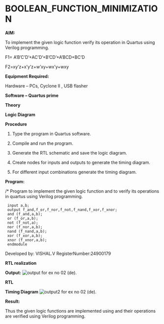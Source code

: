 # BOOLEAN_FUNCTION_MINIMIZATION

**AIM:**

To implement the given logic function verify its operation in Quartus using Verilog programming.

F1= A’B’C’D’+AC’D’+B’CD’+A’BCD+BC’D 

F2=xy’z+x’y’z+w’xy+wx’y+wxy

**Equipment Required:**

Hardware – PCs, Cyclone II , USB flasher

**Software – Quartus prime**

**Theory**

**Logic Diagram**

**Procedure**

1.	Type the program in Quartus software.

2.	Compile and run the program.

3.	Generate the RTL schematic and save the logic diagram.

4.	Create nodes for inputs and outputs to generate the timing diagram.

5.	For different input combinations generate the timing diagram.


**Program:**

/* Program to implement the given logic function and to verify its operations in quartus using Verilog programming. 

``` module boolean (f_and,f_or,f_nor,f_not,f_nand,f_xor,f_xnor,a,b);
 input a,b;
 output f_and,f_or,f_nor,f_not,f_nand,f_xor,f_xnor;
 and (f_and,a,b);
 or (f_or,a,b);
 not (f_not,a);
 nor (f_nor,a,b);
 nand (f_nand,a,b);
 xor (f_xor,a,b);
 xnor (f_xnor,a,b);
 endmodule
```

Developed by: VISHAL.V
RegisterNumber:24900179



**RTL realization**

**Output:**
![output for ex no  02 (de)](https://github.com/user-attachments/assets/367ecf4c-d7b3-48f2-aab2-52953fdb9ac3).

**RTL**

**Timing Diagram**
![output2 for ex no  02 (de)](https://github.com/user-attachments/assets/d32ba71c-0277-4a8b-ab86-cc5da20fbe4f).

**Result:**

Thus the given logic functions are implemented using and their operations are verified using Verilog programming.

